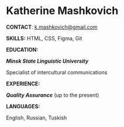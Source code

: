 # Katherine Mashkovich

**CONTACT**: k.mashkovich@gmail.com

**SKILLS:**
HTML, CSS, Figma, Git

**EDUCATION:**

***Minsk State Linguistic University***


Specialist of intercultural communications

**EXPERIENCE:**

***Quality Assurance*** (up to the present)


**LANGUAGES:**

English, Russian, Tuskish

